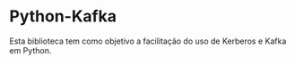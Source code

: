 # Python-Kafka
Esta biblioteca tem como objetivo a facilitação do uso de Kerberos e Kafka em Python.

